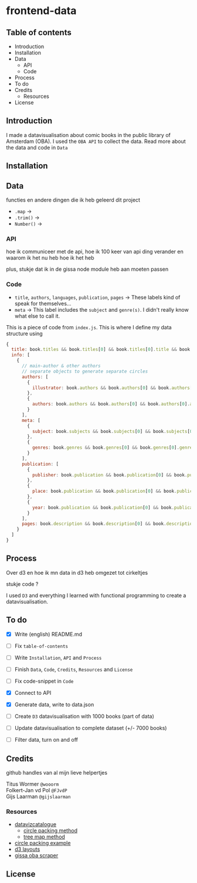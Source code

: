 # frontend-data

## Table of contents

- Introduction
- Installation
- Data
  - API
  - Code
- Process
- To do
- Credits
  - Resources
- License

## Introduction

I made a datavisualisation about comic books in the public library of Amsterdam (OBA). I used the `OBA API` to collect the data. Read more about the data and code in `Data`

## Installation



## Data
functies en andere dingen die ik heb geleerd dit project
- `.map` ->
- `.trim()` ->
- `Number()` ->


### API
hoe ik communiceer met de api, hoe ik 100 keer van api ding verander en waarom ik het nu heb hoe ik het heb

plus, stukje dat ik in de gissa node module heb aan moeten passen


### Code
- `title`, `authors`, `languages`, `publication`, `pages` -> These labels kind of speak for themselves...
- `meta` -> This label includes the `subject` and `genre(s)`. I didn't really know what else to call it.

This is a piece of code from `index.js`. This is where I define my data structure using
```js
{
  title: book.titles && book.titles[0] && book.titles[0].title && book.titles[0].title[0] ? book.titles[0].title[0]._ : null,
  info: [
    {
      // main-author & other authors
      // separate objects to generate separate circles
      authors: [
        {
          illustrator: book.authors && book.authors[0] && book.authors[0]["main-author"] && book.authors[0]["main-author"][0] ? book.authors[0]["main-author"][0]._ : null
        },
        {
          authors: book.authors && book.authors[0] && book.authors[0].author ? book.authors[0].author.map(author => ({author: author._})) : null
        }
      ],
      meta: [
        {
          subject: book.subjects && book.subjects[0] && book.subjects[0]["topical-subject"] && book.subjects[0]["topical-subject"][0] ? book.subjects[0]["topical-subject"][0]._ : null
        },
        {
          genres: book.genres && book.genres[0] && book.genres[0].genre ? book.genres[0].genre.map(genre => ({genre: genre._})) : null
        }
      ],
      publication: [
        {
          publisher: book.publication && book.publication[0] && book.publication[0].publishers && book.publication[0].publishers[0] && book.publication[0].publishers[0].publisher && book.publication[0].publishers[0].publisher[0] ? book.publication[0].publishers[0].publisher[0]._ : null
        },
        {
          place: book.publication && book.publication[0] && book.publication[0].publishers && book.publication[0].publishers[0] && book.publication[0].publishers[0].publisher && book.publication[0].publishers[0].publisher[0] ? book.publication[0].publishers[0].publisher[0].$.place : null
        },
        {
          year: book.publication && book.publication[0] && book.publication[0].year && book.publication[0].year[0]['_'] ? book.publication[0].year[0]['_'] : null
        }
      ],
      pages: book.description && book.description[0] && book.description[0]["physical-description"] && book.description[0]["physical-description"][0] ?  book.description[0]["physical-description"][0]._ : null
    }
  ]
}
```


## Process

Over d3 en hoe ik mn data in d3 heb omgezet tot cirkeltjes

stukje code ?

I used `D3` and everything I learned with functional programming to create a datavisualisation.

## To do

- [x] Write (english) README.md
- [ ] Fix `table-of-contents`
- [ ] Write `Installation`, `API` and `Process`
- [ ] Finish `Data`, `Code`, `Credits`, `Resources` and `License`
- [ ] Fix code-snippet in `Code`
- [x] Connect to API
- [x] Generate data, write to data.json
- [ ] Create `D3` datavisualisation with 1000 books (part of data)
- [ ] Update datavisualisation to complete dataset (+/- 7000 books)
- [ ] Filter data, turn on and off


## Credits

github handles van al mijn lieve helpertjes

Titus Wormer `@wooorm`    
Folkert-Jan vd Pol `@FJvdP`    
Gijs Laarman `@gijslaarman`

### Resources

* [datavizcatalogue](https://datavizcatalogue.com/)    
  * [circle packing method](https://datavizcatalogue.com/methods/circle_packing.html)   
  * [tree map method](https://datavizcatalogue.com/methods/treemap.html)    
* [circle packing example](https://bl.ocks.org/mbostock/7607535)    
* [d3 layouts](https://d3indepth.com/layouts/)    
* [gissa oba scraper](https://www.npmjs.com/package/@gijslaarman/oba-scraper)    

## License
